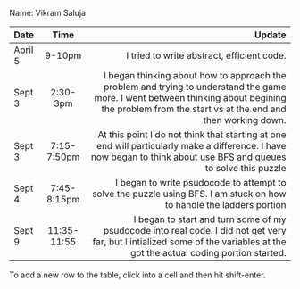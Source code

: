 Name: Vikram Saluja

| Date    |    Time     |                                                                                                                                                                                            Update |
|:--------|:-----------:|--------------------------------------------------------------------------------------------------------------------------------------------------------------------------------------------------:|
| April 5 |   9-10pm    |                                                                                                                                                        I tried to write abstract, efficient code. |
| Sept 3  |  2:30-3pm   | I began thinking about how to approach the problem and trying to understand the game more. I went between thinking about begining the problem from the start vs at the end and then working down. |
| Sept 3  | 7:15-7:50pm |                                At this point I do not think that starting at one end will particularly make a difference. I have now began to think about use BFS and queues to solve this puzzle |
| Sept 4  | 7:45-8:15pm |                                                                              I began to write psudocode to attempt to solve the puzzle using BFS. I am stuck on how to handle the ladders portion |
| Sept 9  | 11:35-11:55 |                       I began to start and turn some of my psudocode into real code. I did not get very far, but I intialized some of the variables at the got the actual coding portion started. |


To add a new row to the table, click into a cell and then hit shift-enter.